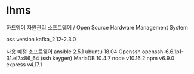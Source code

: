 # lhms

하드웨어 자원관리 소프트웨어 / Open Source Hardware Management System

oss version
kafka_2.12-2.3.0

사용 예정 소프트웨어
ansible 2.5.1
ubuntu 18.04
Openssh openssh-6.6.1p1-31.el7.x86_64 (ssh keygen)
MariaDB 10.4.7
node v10.16.2
npm v6.9.0
express v4.17.1
